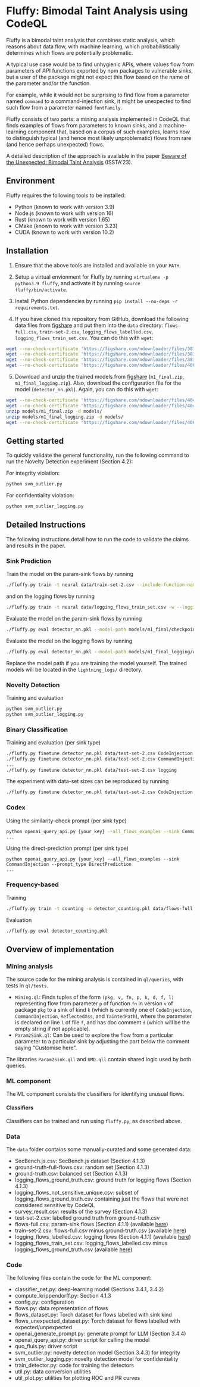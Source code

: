 # Fluffy: Bimodal Taint Analysis using CodeQL

Fluffy is a bimodal taint analysis that combines static analysis, which reasons
about data flow, with machine learning, which probabilistically determines which
flows are potentially problematic.

A typical use case would be to find unhygienic APIs, where values flow from
parameters of API functions exported by npm packages to vulnerable sinks, but a
user of the package might not expect this flow based on the name of the
parameter and/or the function.

For example, while it would not be surprising to find flow from a parameter
named `command` to a command-injection sink, it might be unexpected to find such
flow from a parameter named `fontFamily`.

Fluffy consists of two parts: a mining analysis implemented in CodeQL that
finds examples of flows from parameters to known sinks, and a machine-learning
component that, based on a corpus of such examples, learns how to distinguish
typical (and hence most likely unproblematic) flows from rare (and hence perhaps
unexpected) flows.

A detailed description of the approach is available in the paper [Beware of the
Unexpected: Bimodal Taint Analysis](https://arxiv.org/abs/2301.10545) (ISSTA'23).

## Environment

Fluffy requires the following tools to be installed:

- Python (known to work with version 3.9)
- Node.js (known to work with version 16)
- Rust (known to work with version 1.65)
- CMake (known to work with version 3.23)
- CUDA (known to work with version 10.2)

## Installation

1. Ensure that the above tools are installed and available on your `PATH`.

2. Setup a virtual envionment for Fluffy by running `virtualenv -p python3.9 fluffy`, and activate it by running `source fluffy/bin/activate`.

3. Install Python dependencies by running `pip install --no-deps -r requirements.txt`.

4. If you have cloned this repository from GitHub, download the following data
   files from [figshare](https://figshare.com/s/1ab456424bfb5a2ead5e) and put
   them into the `data` directory: `flows-full.csv`, `train-set-2.csv`,
   `logging_flows_labelled.csv`, `logging_flows_train_set.csv`. You can do this
   with `wget`:

```sh
wget --no-check-certificate 'https://figshare.com/ndownloader/files/38176794?private_link=1ab456424bfb5a2ead5e' -O data/flows-full.csv
wget --no-check-certificate 'https://figshare.com/ndownloader/files/38176782?private_link=1ab456424bfb5a2ead5e' -O data/train-set-2.csv
wget --no-check-certificate 'https://figshare.com/ndownloader/files/38176776?private_link=1ab456424bfb5a2ead5e' -O data/logging_flows_labelled.csv
wget --no-check-certificate 'https://figshare.com/ndownloader/files/40649501?private_link=1ab456424bfb5a2ead5e' -O data/logging_flows_train_set.csv
```

5. Download and unzip the trained models from [figshare](https://figshare.com/s/1ab456424bfb5a2ead5e)
   (`m1_final.zip`, `m1_final_logging.zip`). Also, download the configuration file for the model (`detector_nn.pkl`).
   Again, you can do this with `wget`:

```sh
wget --no-check-certificate 'https://figshare.com/ndownloader/files/40467038?private_link=1ab456424bfb5a2ead5e' -O models/m1_final.zip
wget --no-check-certificate 'https://figshare.com/ndownloader/files/40467053?private_link=1ab456424bfb5a2ead5e' -O models/m1_final_logging.zip
unzip models/m1_final.zip -d models/
unzip models/m1_final_logging.zip -d models/
wget --no-check-certificate 'https://figshare.com/ndownloader/files/40649288?private_link=1ab456424bfb5a2ead5e' -O detector_nn.pkl
```

## Getting started

To quickly validate the general functionality, run the following command to run
the Novelty Detection experiment (Section 4.2):

For integrity violation:

```sh
python svm_outlier.py
```

For confidentiality violation:

```sh
python svm_outlier_logging.py
```

## Detailed Instructions

The following instructions detail how to run the code to validate the claims and
results in the paper.

### Sink Prediction

Train the model on the param-sink flows by running

```sh
./fluffy.py train -t neural data/train-set-2.csv --include-function-name --include-param-doc -w 
```

and on the logging flows by running

```sh
./fluffy.py train -t neural data/logging_flows_train_set.csv -w --logging-flow
```

Evaluate the model on the param-sink flows by running

```sh
./fluffy.py eval detector_nn.pkl --model-path models/m1_final/checkpoints/model-epoch\=00-val_loss\=0.596.ckpt 
```

Evaluate the model on the logging flows by running

```sh
./fluffy.py eval detector_nn.pkl --model-path models/m1_final_logging/checkpoints/model-epoch\=00-val_loss\=0.040.ckpt --logging-flow 
```

Replace the model path if you are training the model yourself. The trained models will be located in the `lightning_logs/` directory.

### Novelty Detection

Training and evaluation

```sh
python svm_outlier.py
python svm_outlier_logging.py
```

### Binary Classification

Training and evaluation (per sink type)

```sh
./fluffy.py finetune detector_nn.pkl data/test-set-2.csv CodeInjection
./fluffy.py finetune detector_nn.pkl data/test-set-2.csv CommandInjection 
...
./fluffy.py finetune detector_nn.pkl data/test-set-2.csv logging 
```

The experiment with data-set sizes can be reproduced by running

```sh
./fluffy.py finetune detector_nn.pkl data/test-set-2.csv CodeInjection -dse ; ./fluffy.py finetune detector_nn.pkl data/test-set-2.csv CommandInjection -dse ; ./fluffy.py finetune detector_nn.pkl data/test-set-2.csv ReflectedXss -dse ; ./fluffy.py finetune detector_nn.pkl data/test-set-2.csv TaintedPath -dse ; ./fluffy.py finetune detector_nn.pkl data/test-set-2.csv logging -dse
```

### Codex

Using the similarity-check prompt (per sink type)

```sh
python openai_query_api.py {your_key} --all_flows_examples --sink CommandInjection --prompt_type SimilarityCheck
...
```

Using the direct-prediction prompt (per sink type)

```
python openai_query_api.py {your_key} --all_flows_examples --sink CommandInjection --prompt_type DirectPrediction 
...
```

### Frequency-based

Training

```sh
./fluffy.py train -t counting -o detector_counting.pkl data/flows-full.csv 
```

Evaluation

```sh
./fluffy.py eval detector_counting.pkl
```

## Overview of implementation

### Mining analysis

The source code for the mining analysis is contained in `ql/queries`, with tests
in `ql/tests`.

- `Mining.ql`: Finds tuples of the form `(pkg, v, fn, p, k, d, f, l)`
  representing flow from parameter `p` of function `fn` in version `v` of
  package `pkg` to a sink of kind `k` (which is currently one of
  `CodeInjection`, `CommandInjection`, `ReflectedXss`, and `TaintedPath`), where
  the parameter is declared on line `l` of file `f`, and has doc comment `d`
  (which will be the empty string if not applicable).
- `Param2Sink.ql`: Can be used to explore the flow from a particular
  parameter to a particular sink by adjusting the part below the comment saying
  "Customise here".

The libraries `Param2Sink.qll` and `UMD.qll` contain shared logic used by both
queries.

### ML component

The ML component consists the classifiers for identifying unusual flows.

#### Classifiers

Classifiers can be trained and run using `fluffy.py`, as described above.

### Data

The `data` folder contains some manually-curated and some generated data:

- SecBench.js.csv: SecBench.js dataset (Section 4.1.3)
- ground-truth-full-flows.csv: random set (Section 4.1.3)
- ground-truth.csv: balanced set (Section 4.1.3)
- logging_flows_ground_truth.csv: ground truth for logging flows (Section 4.1.3)
- logging_flows_not_sensitive_unique.csv: subset of logging_flows_ground_truth.csv containing just the flows that were not considered sensitive by CodeQL
- survey_result.csv: results of the survey (Section 4.1.3)
- test-set-2.csv: labelled ground truth from ground-truth.csv
- flows-full.csv: param-sink flows (Section 4.1.1) (available [here](https://figshare.com/s/1ab456424bfb5a2ead5e?file=38176794))
- train-set-2.csv: flows-full.csv minus ground-truth.csv (available [here](https://figshare.com/s/1ab456424bfb5a2ead5e?file=38176782))
- logging_flows_labelled.csv: logging flows (Section 4.1.1) (available [here](https://figshare.com/s/1ab456424bfb5a2ead5e?file=38176776))
- logging_flows_train_set.csv: logging_flows_labelled.csv minus logging_flows_ground_truth.csv (available [here](https://figshare.com/s/1ab456424bfb5a2ead5e?file=40649501))

### Code

The following files contain the code for the ML component:

- classifier_net.py: deep-learning model (Sections 3.4.1, 3.4.2)
- compute_krippendorff.py: Section 4.1.3
- config.py: configuration
- flows.py: data representation of flows
- flows_dataset.py: Torch dataset for flows labelled with sink kind
- flows_unexpected_dataset.py: Torch dataset for flows labelled with expected/unpexpected
- openai_generate_prompt.py: generate prompt for LLM (Section 3.4.4)
- openai_query_api.py: driver script for calling the model
- quo_fluis.py: driver script
- svm_outlier.py: novelty detection model (Section 3.4.3) for integrity
- svm_outlier_logging.py: novelty detection model for confidentiality
- train_detector.py: code for training the detectors
- util.py: data conversion utilities
- util_plot.py: utilities for plotting ROC and PR curves
